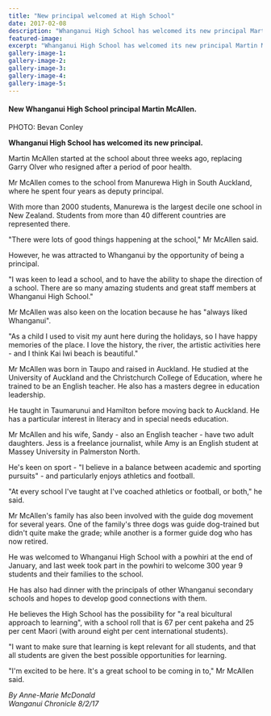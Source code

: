 ```yaml
---
title: "New principal welcomed at High School"
date: 2017-02-08
description: "Whanganui High School has welcomed its new principal Martin McAllen, Wanganui Chronicle article on 8/2/17..."
featured-image: 
excerpt: "Whanganui High School has welcomed its new principal Martin McAllen."
gallery-image-1: 
gallery-image-2: 
gallery-image-3: 
gallery-image-4: 
gallery-image-5: 
---
```


<h4>New Whanganui High School principal Martin McAllen.</h4>
<p><span><span>PHOTO: Bevan Conley</span></span></p>
<p><strong>Whanganui High School has welcomed its new principal.</strong></p>
<p>Martin McAllen started at the school about three weeks ago, replacing Garry Olver who resigned after a period of poor health.</p>
<p>Mr McAllen comes to the school from Manurewa High in South Auckland, where he spent four years as deputy principal.</p>
<p>With more than 2000 students, Manurewa is the largest decile one school in New Zealand. Students from more than 40 different countries are represented there.</p>
<p>"There were lots of good things happening at the school," Mr McAllen said.</p>
<p>However, he was attracted to Whanganui by the opportunity of being a principal.</p>
<p>"I was keen to lead a school, and to have the ability to shape the direction of a school. There are so many amazing students and great staff members at Whanganui High School."</p>
<p>Mr McAllen was also keen on the location because he has "always liked Whanganui".</p>
<p>"As a child I used to visit my aunt here during the holidays, so I have happy memories of the place. I love the history, the river, the artistic activities here - and I think Kai Iwi beach is beautiful."</p>
<p>Mr McAllen was born in Taupo and raised in Auckland. He studied at the University of Auckland and the Christchurch College of Education, where he trained to be an English teacher. He also has a masters degree in education leadership.</p>
<p>He taught in Taumarunui and Hamilton before moving back to Auckland. He has a particular interest in literacy and in special needs education.&nbsp;</p>
<p>Mr McAllen and his wife, Sandy - also an English teacher - have two adult daughters. Jess is a freelance journalist, while Amy is an English student at Massey University in Palmerston North.</p>
<p>He's keen on sport - "I believe in a balance between academic and sporting pursuits" - and particularly enjoys athletics and football.</p>
<p>"At every school I've taught at I've coached athletics or football, or both," he said.</p>
<p>Mr McAllen's family has also been involved with the guide dog movement for several years. One of the family's three dogs was guide dog-trained but didn't quite make the grade; while another is a former guide dog who has now retired.</p>
<p>He was welcomed to Whanganui High School with a powhiri at the end of January, and last week took part in the powhiri to welcome 300 year 9 students and their families to the school.</p>
<p>He has also had dinner with the principals of other Whanganui secondary schools and hopes to develop good connections with them.</p>
<p>He believes the High School has the possibility for "a real bicultural approach to learning", with a school roll that is 67 per cent pakeha and 25 per cent Maori (with around eight per cent international students).</p>
<p>"I want to make sure that learning is kept relevant for all students, and that all students are given the best possible opportunities for learning.</p>
<p>"I'm excited to be here. It's a great school to be coming in to," Mr McAllen said.</p>
<p class="clear syndicator"><em>By Anne-Marie McDonald</em><br /><em>Wanganui Chronicle 8/2/17</em></p>

